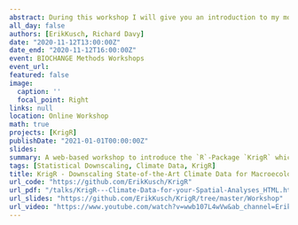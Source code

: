 ```yaml
---
abstract: During this workshop I will give you an introduction to my most recent `R`-Package (`KrigR`) which provides you with a fully R-internal workflow to (1)	Download and process state-of-the-art climate data for a wide-range of more than 80 climatic variables at up-to hourly temporal resolutions, (2) download and process digital elevation model data to match your climate data, and (3) downscale the climate data downloaded in step 1 using the data generated in step 2, to achieve spatial resolutions of 1x1km using the powerful kriging methodology. Effectively, this makes available to you state-of-the-art climate data at fine spatial resolutions in hourly time steps and should prove to be a useful tool in biogeographic analyses on global and local scales. My colleague and co-author of KrigR – Richard Davy – will join us to provide some useful background on climate science and datasets.
all_day: false
authors: [ErikKusch, Richard Davy]
date: "2020-11-12T13:00:00Z"
date_end: "2020-11-12T16:00:00Z"
event: BIOCHANGE Methods Workshops
event_url: 
featured: false
image:
  caption: ''
  focal_point: Right
links: null
location: Online Workshop
math: true
projects: [KrigR]
publishDate: "2021-01-01T00:00:00Z"
slides: 
summary: A web-based workshop to introduce the `R`-Package `KrigR` which introduces intuitive downloading and downscaling methods for ERA5(-Land) climate reanalysis data to `R`-users.
tags: [Statistical Downscaling, Climate Data, KrigR]
title: KrigR - Downscaling State-of-the-Art Climate Data for Macroecologists
url_code: "https://github.com/ErikKusch/KrigR"
url_pdf: "/talks/KrigR---Climate-Data-for-your-Spatial-Analyses_HTML.html"
url_slides: "https://github.com/ErikKusch/KrigR/tree/master/Workshop"
url_video: "https://www.youtube.com/watch?v=wwb107L4wVw&ab_channel=ErikKusch"
---
```



